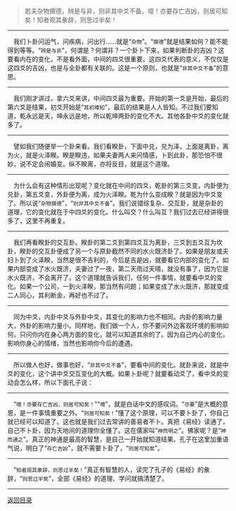 > 若夫杂物撰德，辨是与非，则非其中爻不备。噫！亦要存亡吉凶，则居可知矣！知者观其彖辞，则思过半矣！
___
&emsp;我们卜卦问运气，问疾病，问出行……就是“``杂物``”。“``撰德``”就是结果如何？能不能得到等等。“``辨是与非``”，何谓是？何谓非？一个卦卜下来，如果判断卦的吉凶？这要看内在的变化，不是看外面，中间的四爻很重要。这四爻代表的意义，不仅仅是这四爻的吉凶，也是与全卦都有关联的。这是一个原则，也就是“``非其中爻不备``”的意思。
___
&emsp;我们刚才讲过，拿六爻来讲，中间四爻最为重要。开始的第一爻是开始，最后的第六爻是结果，初爻开始是“``其初难知``”，最后的结果是人人皆知。不过我们要知道，乾永远是天，坤永远是地，所以乾坤两卦的变化不大。其他各卦中爻的变化就多了。
___
&emsp;譬如我们随便举一个卦来看。我们看睽卦，下面中兑，兑为泽，上面是离卦，离为火，就是火泽睽。睽是睽违，如果夫妻两人来问情感，卜到此卦，那恐怕不很妙，说不定会闹婚变。纵不睽离，亦将反目，就是这个道理。
___
&emsp;为什么会有这种情形出现呢？变化就在中间的四爻，乾卦的第三爻变，内卦便为兑卦，第五爻变，外卦便为离，成为火泽睽。乾为什么变成睽？就是因为中爻变了。所以说“``杂物撰德``”，“``则非其中爻不备``”。我们说错综复杂、交互卦，就是杂卦的道理，它的变化就在于中四爻的变化。什么叫交？什么叫互？我们过去已经讲得很多了，这里不再重复。
___
&emsp;我们再看睽卦的交互卦。睽卦的第二爻到第四爻互为离卦，三爻到五爻互为坎卦，睽卦的交互卦便成了另一个与原卦截然不同的水火既济卦了。如果是朋友或夫妇卜到了火泽睽，当然是很不吉利的，今后是吉是凶，就要看它内部的变化了。如果内部变成了水火既济，夫妻过了一夜，第二天雨过天晴，就没有事了，因为它是水火既济，不会离开了。这个道理就告诉我们，任何一件事情，就要看中爻的变化。如果一个公司，一到火泽睽，那当然有问题；如果变成了水火既济，那就变成二人同心，其利断金，再好也不过了。
___
&emsp;同为中爻，内卦中爻与外卦中爻，其变化的影响力也不相同。内卦的影响力量大，外卦的影响力量小。同样地，我们做一个人，你不要问外边客观环境的影响如何，只问你内在身心两方面的变化，就可以知道其余的了。因为自己内心的变化，影响你身心的情绪，当然也影响你今后的遭遇。
___
&emsp;所以做人也好，做事也好，“``非其中爻不备``”，要看中间的变化。就卦来说，就是中爻的变化，这个讲中爻交互变化的大概。如果卜卦呢？就要看动爻了，看中爻的变动会怎么样，所以下面孔子说：
___
&emsp;“``噫！亦要存亡吉凶，则居可知矣！``”“``噫``”，就是白话中文的感叹词。“``亦要``”是大概的意思，是一件事情重要之外。“``则居可知矣！``”懂了这个原理，可以不要卜卦了，你自己就已经可以知道了。这也就是我们过去常讲的善易者不卜。真把《易经》读通了，自己不卜卦，因为天地间的道理你全懂了。这在儒家叫“``神而明之``”。佛家呢？是“``神而通之``”。真正的神通是最高的智慧，是自己一开始就知道结果。孔子在这里加重语气说，明白了“``存亡吉凶``”，就不需要卜卦了，“``则居可知矣``”。
___
&emsp;“``知者观其彖辞，则思过半矣！``”真正有智慧的人，读完了孔子的《易经》的彖辞，“``则思过半矣``”，全部《易经》的道理、学问就搞清楚了。
___
[返回目录](../../master/README.md#目录)